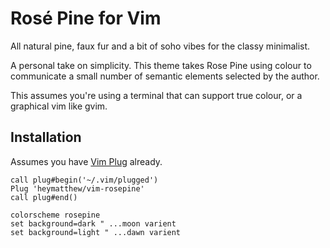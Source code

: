 # Rosé Pine for Vim

All natural pine, faux fur and a bit of soho vibes for the classy minimalist.

A personal take on simplicity. This theme takes Rose Pine using colour to communicate a small number of semantic elements selected by the author.

This assumes you're using a terminal that can support true colour, or a graphical vim like gvim.

## Installation

Assumes you have [Vim Plug](https://github.com/junegunn/vim-plug) already.

```vim
call plug#begin('~/.vim/plugged')
Plug 'heymatthew/vim-rosepine'
call plug#end()

colorscheme rosepine
set background=dark " ...moon varient
set background=light " ...dawn varient
```
